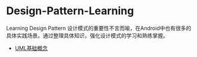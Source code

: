 # Design-Pattern-Learning
 Learning Design Pattern 设计模式的重要性不言而喻，在Android中也有很多的具体实践场景。通过整理具体知识，强化设计模式的学习和熟练掌握。

- [UML基础概念](https://github.com/JessonYue/Design-Pattern-Learning/blob/master/UML%E7%9B%B8%E5%85%B3%E7%9F%A5%E8%AF%86%E6%95%B4%E7%90%86.md)
